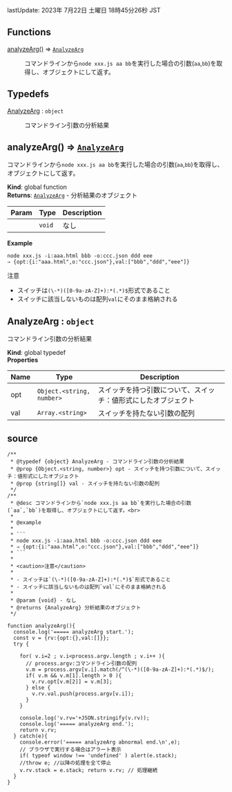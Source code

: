 lastUpdate: 2023年 7月22日 土曜日 18時45分26秒 JST

## Functions

<dl>
<dt><a href="#analyzeArg">analyzeArg()</a> ⇒ <code><a href="#AnalyzeArg">AnalyzeArg</a></code></dt>
<dd><p>コマンドラインから<code>node xxx.js aa bb</code>を実行した場合の引数(<code>aa</code>,<code>bb</code>)を取得し、オブジェクトにして返す。<br></p>
</dd>
</dl>

## Typedefs

<dl>
<dt><a href="#AnalyzeArg">AnalyzeArg</a> : <code>object</code></dt>
<dd><p>コマンドライン引数の分析結果</p>
</dd>
</dl>

<a name="analyzeArg"></a>

## analyzeArg() ⇒ [<code>AnalyzeArg</code>](#AnalyzeArg)
コマンドラインから`node xxx.js aa bb`を実行した場合の引数(`aa`,`bb`)を取得し、オブジェクトにして返す。<br>

**Kind**: global function  
**Returns**: [<code>AnalyzeArg</code>](#AnalyzeArg) - 分析結果のオブジェクト  

| Param | Type | Description |
| --- | --- | --- |
|  | <code>void</code> | なし |

**Example**  
```
node xxx.js -i:aaa.html bbb -o:ccc.json ddd eee
⇒ {opt:{i:"aaa.html",o:"ccc.json"},val:["bbb","ddd","eee"]}
```

<caution>注意</caution>

- スイッチは`(\-*)([0-9a-zA-Z]+):*(.*)$`形式であること
- スイッチに該当しないものは配列`val`にそのまま格納される
<a name="AnalyzeArg"></a>

## AnalyzeArg : <code>object</code>
コマンドライン引数の分析結果

**Kind**: global typedef  
**Properties**

| Name | Type | Description |
| --- | --- | --- |
| opt | <code>Object.&lt;string, number&gt;</code> | スイッチを持つ引数について、スイッチ：値形式にしたオブジェクト |
| val | <code>Array.&lt;string&gt;</code> | スイッチを持たない引数の配列 |


## source

```
/**
 * @typedef {object} AnalyzeArg - コマンドライン引数の分析結果
 * @prop {Object.<string, number>} opt - スイッチを持つ引数について、スイッチ：値形式にしたオブジェクト
 * @prop {string[]} val - スイッチを持たない引数の配列
 */
/**
 * @desc コマンドラインから`node xxx.js aa bb`を実行した場合の引数(`aa`,`bb`)を取得し、オブジェクトにして返す。<br>
 * 
 * @example
 * 
 * ```
 * node xxx.js -i:aaa.html bbb -o:ccc.json ddd eee
 * ⇒ {opt:{i:"aaa.html",o:"ccc.json"},val:["bbb","ddd","eee"]}
 * ```
 * 
 * <caution>注意</caution>
 * 
 * - スイッチは`(\-*)([0-9a-zA-Z]+):*(.*)$`形式であること
 * - スイッチに該当しないものは配列`val`にそのまま格納される
 * 
 * @param {void} - なし
 * @returns {AnalyzeArg} 分析結果のオブジェクト
 */

function analyzeArg(){
  console.log('===== analyzeArg start.');
  const v = {rv:{opt:{},val:[]}};
  try {

    for( v.i=2 ; v.i<process.argv.length ; v.i++ ){
      // process.argv:コマンドライン引数の配列
      v.m = process.argv[v.i].match(/^(\-*)([0-9a-zA-Z]+):*(.*)$/);
      if( v.m && v.m[1].length > 0 ){
        v.rv.opt[v.m[2]] = v.m[3];
      } else {
        v.rv.val.push(process.argv[v.i]);
      }
    }

    console.log('v.rv='+JSON.stringify(v.rv));
    console.log('===== analyzeArg end.');
    return v.rv;
  } catch(e){
    console.error('===== analyzeArg abnormal end.\n',e);
    // ブラウザで実行する場合はアラート表示
    if( typeof window !== 'undefined' ) alert(e.stack); 
    //throw e; //以降の処理を全て停止
    v.rv.stack = e.stack; return v.rv; // 処理継続
  }
}
```

